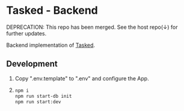 # Tasked - Backend

DEPRECATION: This repo has been merged. See the host repo(↓) for further updates.

Backend implementation of [Tasked](https://github.com/TheNightmareX/tasked).

## Development

1. Copy ".env.template" to ".env" and configure the App.
1. ```bash
   npm i
   npm run start-db init
   npm run start:dev
   ```
